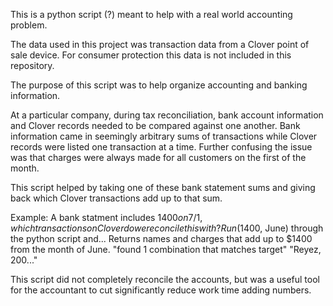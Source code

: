 This is a python script (?) meant to help with a real world accounting problem.

The data used in this project was transaction data from a Clover point of sale device.
For consumer protection this data is not included in this repository.

The purpose of this script was to help organize accounting and banking information.

At a particular company, during tax reconciliation, bank account information and Clover records needed to be compared against one another.
Bank information came in seemingly arbitrary sums of transactions while Clover records were listed one transaction at a time.
Further confusing the issue was that charges were always made for all customers on the first of the month.

This script helped by taking one of these bank statement sums and giving back which Clover transactions add up to that sum.

Example:
A bank statment includes $1400 on 7/1, which transactions on Clover do we reconcile this with?
Run ($1400, June) through the python script and...
Returns names and charges that add up to $1400 from the month of June.
"found 1 combination that matches target"
"Reyez, 200..."

This script did not completely reconcile the accounts, but was a useful tool for the accountant to cut significantly reduce work time adding numbers.